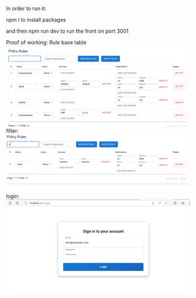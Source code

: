 In order to run it:

npm i to install packages

and then 
npm run dev to run the front on port 3001

Proof of working:
Rule base table
![alt text](image.png)
filter:
![alt text](image-1.png)
login:
![alt text](image-2.png)
